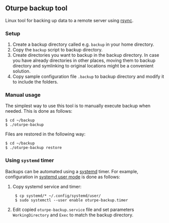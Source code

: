 ## Oturpe backup tool

Linux tool for backing up data to a remote server using [rsync][rsync].

[rsync]: http://linuxcommand.org/man_pages/rsync1.html

### Setup

1. Create a backup directory called e.g. `backup` in your home directory.
2. Copy the `backup` script to backup directory.
3. Create directories you want to backup in the backup directory. In case you have already directories in other places, moving them to backup directory and symlinking to original locations might be a convenient solution.
4. Copy sample configuration file `.backup` to backup directory and modify it to include the folders. 

### Manual usage

The simplest way to use this tool is to manually execute backup when needed. This is done as follows:

``` 
$ cd ~/backup
$ ./oturpe-backup
```

Files are restored in the following way:

```
$ cd ~/backup
$ ./oturpe-backup restore
```

### Using `systemd` timer

Backups can be automated using a [systemd][systemd] timer. For example, configuration in [systemd user mode][systemd-user] is done as follows:


1. Copy systemd service and timer:

        $ cp systemd/* ~/.config/systemd/user/
        $ sudo systemctl --user enable oturpe-backup.timer

2. Edit copied `oturpe-backup.service` file and set parameters `WorkingDirectory` and `Exec` to match the backup directory.

3. Reload systemd daemon and enable timer:

        $ systemctl --user daemon-reload
        $ systemctl --user enable oturpe-backup.timer

4. Check that the timer is running:

        $ systemctl --user status oturpe-backup.timer
        ● oturpe-backup.timer - Backup personal files daily
          Loaded: loaded (/home/otto/.config/systemd/user/oturpe-backup.timer; enabled;
          Active: active (waiting) since su 2017-06-04 12:30:05 CEST; 30min ago
        
        kesä 04 12:30:05 ottovain systemd[1525]: Started Backup personal files daily

[systemd]: https://www.linux.com/learn/understanding-and-using-systemd
[systemd-user]: https://wiki.archlinux.org/index.php/Systemd/User
